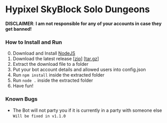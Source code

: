 # Hypixel SkyBlock Solo Dungeons

__**DISCLAIMER**__: __I am not responsible for any of your accounts in case they get banned!__

### How to Install and Run

0. Download and Install [NodeJS](https://nodejs.org/)
1. Download the latest release [[zip](https://github.com/McMelonTV/hypixel-skyblock-solo-dungeons-bot/releases/latest/download/dungeonbot.zip)] [[tar.gz](https://github.com/McMelonTV/hypixel-skyblock-solo-dungeons-bot/releases/latest/download/dungeonbot.tar.gz)]
2. Extract the download file to a folder
3. Put your bot account details and allowed users into config.json
4. Run ```npm install``` inside the extracted folder
5. Run ```node .``` inside the extracted folder
6. Have fun!

### Known Bugs

- The Bot will not party you if it is currently in a party with someone else `Will be fixed in v1.1.0`
